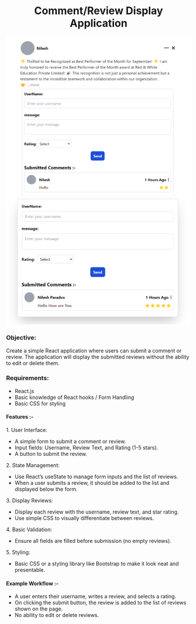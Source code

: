 <h1 align="center">Comment/Review Display Application</h1>

![](src/assets/images/linkedin-image/comment-review.png)

<h3>Objective:</h3>
<p>Create a simple React application where users can submit a comment or review. The application will display the submitted reviews without the ability to edit or delete them.</p>

<h3>Requirements:</h3>
<ul>
  <li>React.js</li>
  <li>Basic knowledge of React hooks / Form Handling</li>
  <li>Basic CSS for styling</li>
</ul>

<h4>Features :-</h4>
<span>1. User Interface:</span>
<ul>
  <li>A simple form to submit a comment or review.</li>
  <li>Input fields: Username, Review Text, and Rating (1-5 stars).</li>
  <li>A button to submit the review.</li>
</ul>
<span>2. State Management:</span>
<ul>
  <li>Use React’s useState to manage form inputs and the list of reviews.</li>
  <li>When a user submits a review, it should be added to the list and displayed below the form.</li>
</ul>
<span>3. Display Reviews:</span>
<ul>
  <li>Display each review with the username, review text, and star rating.</li>
  <li>Use simple CSS to visually differentiate between reviews.</li>
</ul>
<span>4. Basic Validation:</span>
<ul>
  <li>Ensure all fields are filled before submission (no empty reviews).</li>
</ul>
<span>5. Styling:</span>
<ul>
  <li>Basic CSS or a styling library like Bootstrap to make it look neat and presentable.</li>
</ul>
<h4>Example Workflow :-</h4>   
<ul>
  <li>A user enters their username, writes a review, and selects a rating.</li>
  <li>On clicking the submit button, the review is added to the list of reviews shown on the page.</li>
  <li>No ability to edit or delete reviews.</li>
</ul>
